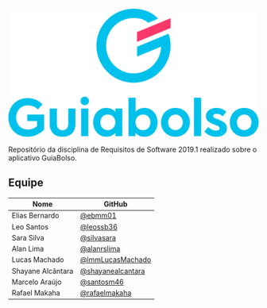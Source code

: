 ![Screenshot](img/logo.png)

Repositório da disciplina de Requisitos de Software 2019.1 realizado sobre o aplicativo GuiaBolso.

## Equipe

| Nome | GitHub|
|--|--|
| Elias Bernardo | [@ebmm01](https://github.com/ebmm01) |
| Leo Santos | [@leossb36](https://github.com/leossb36) |
| Sara Silva | [@silvasara](https://github.com/silvasara) |
| Alan Lima | [@alanrslima](https://github.com/alanrslima) |
| Lucas Machado | [@lmmLucasMachado](https://github.com/lmmLucasMachado) |
| Shayane Alcântara| [@shayanealcantara](https://github.com/shayanealcantara) |
| Marcelo Araújo| [@santosm46](https://github.com/santosm46) |
| Rafael Makaha | [@rafaelmakaha](https://github.com/rafaelmakaha) |